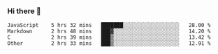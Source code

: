 ### Hi there 👋

<!--
**WShiBin/WShiBin** is a ✨ _special_ ✨ repository because its `README.md` (this file) appears on your GitHub profile.

Here are some ideas to get you started:

- 🔭 I’m currently working on ...
- 🌱 I’m currently learning ...
- 👯 I’m looking to collaborate on ...
- 🤔 I’m looking for help with ...
- 💬 Ask me about ...
- 📫 How to reach me: ...
- 😄 Pronouns: ...
- ⚡ Fun fact: ...
-->

<!--START_SECTION:waka-->

```text
JavaScript    5 hrs 32 mins   ███████░░░░░░░░░░░░░░░░░░   28.00 %
Markdown      2 hrs 48 mins   ███▓░░░░░░░░░░░░░░░░░░░░░   14.20 %
C             2 hrs 39 mins   ███▒░░░░░░░░░░░░░░░░░░░░░   13.42 %
Other         2 hrs 33 mins   ███▒░░░░░░░░░░░░░░░░░░░░░   12.91 %
```

<!--END_SECTION:waka-->
